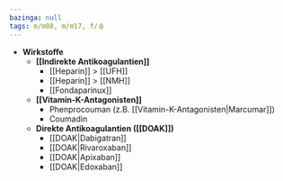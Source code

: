 ```yaml
---
bazinga: null
tags: m/m08, m/m17, f/🩸
---
```

- **Wirkstoffe**
	- **[[Indirekte Antikoagulantien]]**
		- [[Heparin]] > [[UFH]]
		- [[Heparin]] > [[NMH]]
		- [[Fondaparinux]]
	- **[[Vitamin-K-Antagonisten]]**
		- Phenprocouman (z.B. [[Vitamin-K-Antagonisten|Marcumar]])
		- Coumadin
	- **Direkte Antikoagulantien ([[DOAK]])**
		- [[DOAK|Dabigatran]]
		- [[DOAK|Rivaroxaban]]
		- [[DOAK|Apixaban]]
		- [[DOAK|Edoxaban]]
